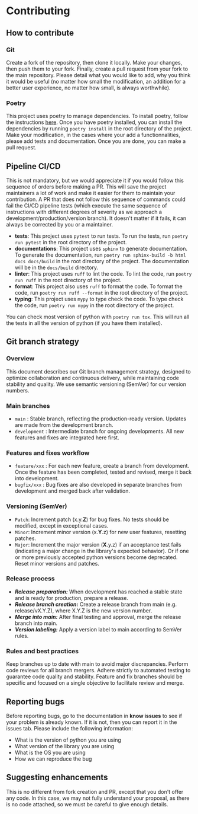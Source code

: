 # Contributing
## How to contribute

### Git
Create a fork of the repository, then clone it locally. Make your changes, then push them to your fork. Finally, create a pull request from your fork to the main repository. Please detail what you would like to add, why you think it would be useful (no matter how small the modification, an addition for a better user experience, no matter how small, is always worthwhile).

### Poetry
This project uses poetry to manage dependencies. To install poetry, follow the instructions [here](https://python-poetry.org/docs/#installation). Once you have poetry installed, you can install the dependencies by running `poetry install` in the root directory of the project. Make your modification, in the cases where your add a functionnalities, please add tests and documentation. Once you are done, you can make a pull request.

## Pipeline CI/CD
This is not mandatory, but we would appreciate it if you would follow this sequence of orders before making a PR. This will save the project maintainers a lot of work and make it easier for them to maintain your contribution. A PR that does not follow this sequence of commands could fail the CI/CD pipeline tests (which execute the same sequence of instructions with different degrees of severity as we approach a development/production/version branch). It doesn't matter if it fails, it can always be corrected by you or a maintainer.
* __tests__: This project uses `pytest` to run tests. To run the tests, run `poetry run pytest` in the root directory of the project.
* __documentations__: This project uses `sphinx` to generate documentation. To generate the documentation, run `poetry run sphinx-build -b html docs docs/build` in the root directory of the project. The documentation will be in the `docs/build` directory.
* __linter__: This project uses `ruff` to lint the code. To lint the code, run `poetry run ruff` in the root directory of the project.
* __format__: This project also uses `ruff` to format the code. To format the code, run `poetry run ruff --format` in the root directory of the project.
* __typing__: This project uses `mypy` to type check the code. To type check the code, run `poetry run mypy` in the root directory of the project.

You can check most version of python with `poetry run tox`. This will run all the tests in all the version of python (if you have them installed).

## Git branch strategy
### Overview
This document describes our Git branch management strategy, designed to optimize collaboration and continuous delivery, while maintaining code stability and quality. We use semantic versioning (SemVer) for our version numbers.

### Main branches
- `main` : Stable branch, reflecting the production-ready version. Updates are made from the development branch.
- `development` : Intermediate branch for ongoing developments. All new features and fixes are integrated here first.

### Features and fixes workflow
- `feature/xxx` : For each new feature, create a branch from development. Once the feature has been completed, tested and revised, merge it back into development.
- `bugfix/xxx` : Bug fixes are also developed in separate branches from development and merged back after validation.

### Versioning (SemVer)
- `Patch`: Increment patch (x.y.**Z**) for bug fixes. No tests should be modified, except in exceptional cases.
- `Minor`: Increment minor version (x.**Y**.z) for new user features, resetting patches.
- `Major`: Increment the major version (**X**.y.z) if an acceptance test fails (indicating a major change in the library's expected behavior). Or if one or more previously accepted python versions become deprecated. Reset minor versions and patches.

### Release process
- _**Release preparation:**_ When development has reached a stable state and is ready for production, prepare a release.
- _**Release branch creation:**_ Create a release branch from main (e.g. release/vX.Y.Z), where X.Y.Z is the new version number.
- _**Merge into main:**_ After final testing and approval, merge the release branch into main.
- _**Version labeling:**_ Apply a version label to main according to SemVer rules.

### Rules and best practices
Keep branches up to date with main to avoid major discrepancies.
Perform code reviews for all branch mergers.
Adhere strictly to automated testing to guarantee code quality and stability.
Feature and fix branches should be specific and focused on a single objective to facilitate review and merge.

## Reporting bugs
Before reporting bugs, go to the documentation in **know issues** to see if your problem is already known. If it is not, then you can report it in the issues tab. Please include the following information:
* What is the version of python you are using
* What version of the library you are using
* What is the OS you are using
* How we can reproduce the bug

## Suggesting enhancements
This is no different from fork creation and PR, except that you don't offer any code. In this case, we may not fully understand your proposal, as there is no code attached, so we must be careful to give enough details.

